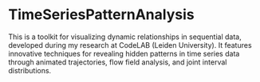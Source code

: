 # TimeSeriesPatternAnalysis
This is a toolkit for visualizing dynamic relationships in sequential data, developed during my research at CodeLAB (Leiden University). It features innovative techniques for revealing hidden patterns in time series data through animated trajectories, flow field analysis, and joint interval distributions. 
